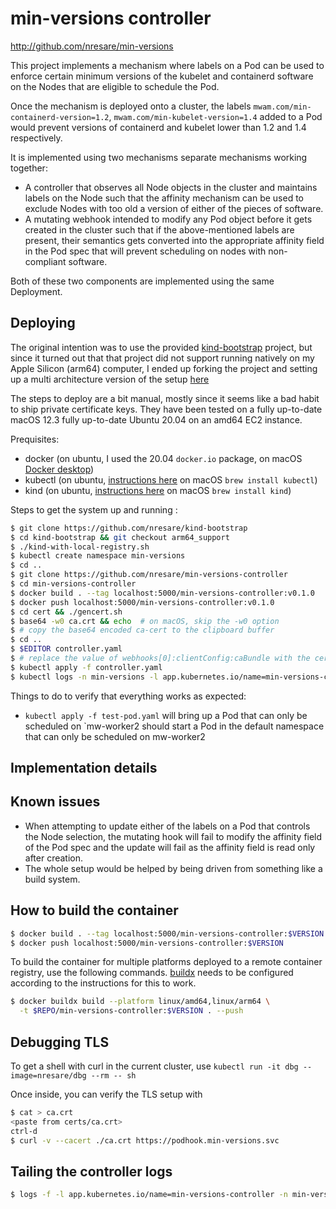 # min-versions controller

http://github.com/nresare/min-versions

This project implements a mechanism where labels on a Pod can be used to enforce
certain minimum versions of the kubelet and containerd software on the Nodes that
are eligible to schedule the Pod.

Once the mechanism is deployed onto a cluster, the labels
`mwam.com/min-containerd-version=1.2`, `mwam.com/min-kubelet-version=1.4` added
to a Pod would prevent versions of containerd and kubelet lower than 1.2 and 1.4
respectively.

It is implemented using two mechanisms separate mechanisms working together:
* A controller that observes all Node objects in the cluster and maintains 
  labels on the Node such that the affinity mechanism can be used to exclude
  Nodes with too old a version of either of the pieces of software.
* A mutating webhook intended to modify any Pod object before it gets created
  in the cluster such that if the above-mentioned labels are present, their
  semantics gets converted into the appropriate affinity field in the Pod spec
  that will prevent scheduling on nodes with non-compliant software.

Both of these two components are implemented using the same Deployment.

## Deploying

The original intention was to use the provided [kind-bootstrap](https://github.com/MarshallWace/kind-bootstrap)
project, but since it turned out that that project did not support running
natively on my Apple Silicon (arm64) computer, I ended up forking the project
and setting up a multi architecture version of the setup [here](https://github.com/nresare/kind-bootstrap/tree/arm64_support)

The steps to deploy are a bit manual, mostly since it seems like a bad habit
to ship private certificate keys. They have been tested on a fully up-to-date
macOS 12.3 fully up-to-date Ubuntu 20.04 on an amd64 EC2 instance.

Prequisites:
* docker (on ubuntu, I used the 20.04 `docker.io` package, on macOS [Docker desktop](https://www.docker.com/products/docker-desktop/))
* kubectl (on ubuntu, [instructions here](https://kubernetes.io/docs/tasks/tools/install-kubectl-linux/) on macOS `brew install kubectl`) 
* kind (on ubuntu, [instructions here](https://kind.sigs.k8s.io/docs/user/quick-start/#installing-from-release-binaries) on macOS `brew install kind`)

Steps to get the system up and running :
```sh
$ git clone https://github.com/nresare/kind-bootstrap
$ cd kind-bootstrap && git checkout arm64_support
$ ./kind-with-local-registry.sh
$ kubectl create namespace min-versions
$ cd ..
$ git clone https://github.com/nresare/min-versions-controller
$ cd min-versions-controller
$ docker build . --tag localhost:5000/min-versions-controller:v0.1.0
$ docker push localhost:5000/min-versions-controller:v0.1.0
$ cd cert && ./gencert.sh
$ base64 -w0 ca.crt && echo  # on macOS, skip the -w0 option
$ # copy the base64 encoded ca-cert to the clipboard buffer
$ cd ..
$ $EDITOR controller.yaml
$ # replace the value of webhooks[0]:clientConfig:caBundle with the cert from the clipboard buffer
$ kubectl apply -f controller.yaml
$ kubectl logs -n min-versions -l app.kubernetes.io/name=min-versions-controller # to verify that the workload runs 
```

Things to do to verify that everything works as expected:
* `kubectl apply -f test-pod.yaml` will bring up a Pod that can only be scheduled on `mw-worker2
should start a Pod in the default namespace that can only be scheduled on mw-worker2

## Implementation details



## Known issues

* When attempting to update either of the labels on a Pod that controls the Node
  selection, the mutating hook will fail to modify the affinity field of the Pod
  spec and the update will fail as the affinity field is read only after creation.
* The whole setup would be helped by being driven from something like a build 
  system.

## How to build the container

```sh
$ docker build . --tag localhost:5000/min-versions-controller:$VERSION
$ docker push localhost:5000/min-versions-controller:$VERSION
```

To build the container for multiple platforms deployed to a remote
container registry, use the following commands. [buildx](https://github.com/docker/buildx)
needs to be configured according to the instructions for this to work.

```sh
$ docker buildx build --platform linux/amd64,linux/arm64 \
  -t $REPO/min-versions-controller:$VERSION . --push
```

## Debugging TLS

To get a shell with curl in the current cluster, use
`kubectl run -it dbg --image=nresare/dbg --rm -- sh`

Once inside, you can verify the TLS setup with
```sh
$ cat > ca.crt
<paste from certs/ca.crt>
ctrl-d
$ curl -v --cacert ./ca.crt https://podhook.min-versions.svc
```

## Tailing the controller logs

```sh
$ logs -f -l app.kubernetes.io/name=min-versions-controller -n min-versions
```